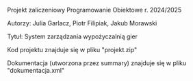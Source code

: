 Projekt zaliczeniowy Programowanie Obiektowe r. 2024/2025

Autorzy: Julia Garlacz, Piotr Filipiak, Jakub Morawski

Tytuł: System zarządzania wypożyczalnią gier

Kod projektu znajduje się w pliku "projekt.zip"

Dokumentacja (utworzona przez summary) znajduje się w pliku "dokumentacja.xml"
